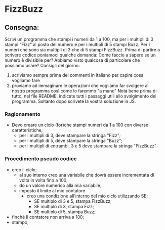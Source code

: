 # FizzBuzz

## Consegna:
Scrivi un programma che stampi i numeri da 1 a 100,
ma per i multipli di 3 stampi “Fizz” al posto del numero e per i multipli di 5 stampi Buzz.
Per i numeri che sono sia multipli di 3 che di 5 stampi FizzBuzz.
Prima di partire a scrivere codice poniamoci qualche domanda:
Come faccio a sapere se un numero è divisibile per?
Abbiamo visto qualcosa di particolare che possiamo usare?
Consigli del giorno:
1. scriviamo sempre prima dei commenti in italiano per capire cosa vogliamo fare
2. proviamo ad immaginare le operazioni che vogliamo far svolgere al nostro programma così come lo faremmo "a mano"
Nota bene
prima di tutto, nel file README, indicate tutti i passaggi utili allo svolgimento del programma. Soltanto dopo scrivete la vostra soluzione in JS.



### Ragionamento

- Devo creare un ciclo (for)che stampi numeri da 1 a 100 con diverse caratteristiche;
   - per i multipli di 3, deve stampare la stringa "Fizz";
   - per i multipli di 5, deve stampare la stringa "Buzz";
   - per i multipli di entrambi, 3 e 5 deve stampare la stringa "FizzBuzz"

### Procedimento pseudo codice

- creo il ciclo;
  - al suo interno creo una variabile che dovrà essere incrementata di volta in volta fino a 100;
  - do un valore numerico alla mia variabile;
  - imposto il limite al mio contatore
    - creo una condizione all'interno del mio ciclo utilizzando SE;
      - SE multiplo di 3 e 5, stampa FizzBuzz;
      - SE multiplo di 3, stampa Fizz;
      - SE multiplo di 5, stampa Buzz; 
 - finché il contatore non arriva a 100;
 - stampo;